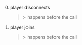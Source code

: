 0. player disconnects 
    >\> happens before the call 
1. player joins 
    >\> happens before the call 